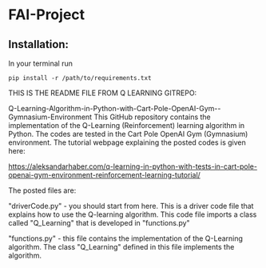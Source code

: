 # FAI-Project


## Installation:

In your terminal run
```
pip install -r /path/to/requirements.txt 
```


THIS IS THE README FILE FROM Q LEARNING GITREPO:

Q-Learning-Algorithm-in-Python-with-Cart-Pole-OpenAI-Gym--Gymnasium-Environment
This GitHub repository contains the implementation of the Q-Learning (Reinforcement) learning algorithm in Python. The codes are tested in the Cart Pole OpenAI Gym (Gymnasium) environment. The tutorial webpage explaining the posted codes is given here:

https://aleksandarhaber.com/q-learning-in-python-with-tests-in-cart-pole-openai-gym-environment-reinforcement-learning-tutorial/

The posted files are:

"driverCode.py" - you should start from here. This is a driver code file that explains how to use the Q-learning algorithm. This code file imports a class called "Q_Learning" that is developed in "functions.py"

"functions.py" - this file contains the implementation of the Q-Learning algorithm. The class "Q_Learning" defined in this file implements the algorithm.
